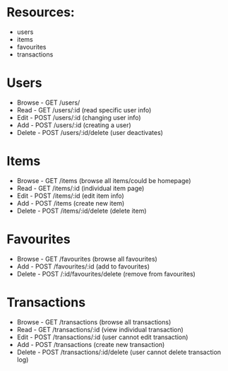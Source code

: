 <!--    - Browse - GET /users
        - Read - GET /users/:id (specific)
        - Edit - POST /users/:id (specific)
        - Add - POST /users
        - Delete - POST /users/:id/delete
        - ***only need to change the ‘users’ -->

# Resources:
- users
- items
- favourites
- transactions

# Users 
- Browse - GET /users/
- Read - GET /users/:id (read specific user info)
- Edit - POST /users/:id (changing user info)
- Add - POST /users/:id (creating a user)
- Delete - POST /users/:id/delete (user deactivates)

# Items
- Browse - GET /items (browse all items/could be homepage)
- Read - GET /items/:id (individual item page)
- Edit - POST /items/:id (edit item info)
- Add - POST /items (create new item)
- Delete - POST /items/:id/delete (delete item)

# Favourites
- Browse - GET /favourites (browse all favourites)
- Add - POST /favourites/:id (add to favourites)
- Delete - POST /:id/favourites/delete (remove from favourites)

# Transactions
- Browse - GET /transactions (browse all transactions)
- Read - GET /transactions/:id (view individual transaction)
- Edit - POST /transactions/:id (user cannot edit transaction)
- Add - POST /transactions (create new transaction)
- Delete - POST /transactions/:id/delete (user cannot delete transaction log)